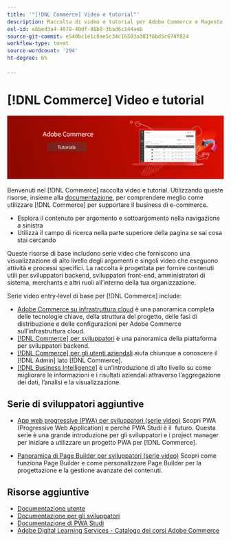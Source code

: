 ```yaml
---
title: '"[!DNL Commerce] Video e tutorial"'
description: Raccolta di video e tutorial per Adobe Commerce e Magento Open Source
exl-id: e6bed3a4-4078-40df-88b0-3bad6c144aeb
source-git-commit: e540bc1e1c8ae5c34c16503a381f6bd5c674f824
workflow-type: tm+mt
source-wordcount: '294'
ht-degree: 6%

---
```


# [!DNL Commerce] Video e tutorial

![](./assets/banner.png)

Benvenuti nel [!DNL Commerce] raccolta video e tutorial. Utilizzando queste risorse, insieme alla [documentazione](https://experienceleague.adobe.com/docs/commerce.html), per comprendere meglio come utilizzare [!DNL Commerce] per supportare il business di e-commerce.

- Esplora il contenuto per argomento e sottoargomento nella navigazione a sinistra
- Utilizza il campo di ricerca nella parte superiore della pagina se sai cosa stai cercando

Queste risorse di base includono serie video che forniscono una visualizzazione di alto livello degli argomenti e singoli video che eseguono attività e processi specifici. La raccolta è progettata per fornire contenuti utili per sviluppatori backend, sviluppatori front-end, amministratori di sistema, merchants e altri ruoli all’interno della tua organizzazione.

Serie video entry-level di base per [!DNL Commerce] include:

- [Adobe Commerce su infrastruttura cloud](./cloud/1-overview.md) è una panoramica completa delle tecnologie chiave, della struttura del progetto, delle fasi di distribuzione e delle configurazioni per Adobe Commerce sull’infrastruttura cloud.
- [[!DNL Commerce] per sviluppatori](./developer/backend-1-1-overview.md) è una panoramica della piattaforma per sviluppatori backend.
- [[!DNL Commerce] per gli utenti aziendali](./merchant/introduction/1-1-menus.md) aiuta chiunque a conoscere il [!DNL Admin] lato [!DNL Commerce].
- [[!DNL Business Intelligence]](./merchant/business-intelligence/1-overview.md) è un’introduzione di alto livello su come migliorare le informazioni e i risultati aziendali attraverso l’aggregazione dei dati, l’analisi e la visualizzazione.

## Serie di sviluppatori aggiuntive

- [App web progressive (PWA) per sviluppatori (serie video)](./pwa/introduction/1-overview.md) Scopri PWA (Progressive Web Application) e perché PWA Studi è il &#x200B; futuro. Questa serie è una grande introduzione per gli sviluppatori e i project manager per iniziare a utilizzare un progetto PWA per [!DNL Commerce].

- [Panoramica di Page Builder per sviluppatori (serie video)](./developer/page-builder/1-intro-case-studies.md) Scopri come funziona Page Builder e come personalizzare Page Builder per la progettazione e la gestione avanzate dei contenuti.

<!--
- **[Security planning for [!DNL Commerce] (video series)](./security/summit-security/1-summit-security.md)**
    <br>
    *How the e-commerce threat landscape is changing. The importance of security for the customer running an e-commerce application and specific processes and practices for securing Magento*
-->

## Risorse aggiuntive

- [Documentazione utente](https://docs.magento.com/)
- [Documentazione per gli sviluppatori](https://devdocs.magento.com/)
- [Documentazione di PWA Studi](https://developer.adobe.com/commerce/pwa-studio/)
- [Adobe Digital Learning Services - Catalogo dei corsi Adobe Commerce](https://learning.adobe.com/catalog.html?solution=Adobe%20Commerce)
